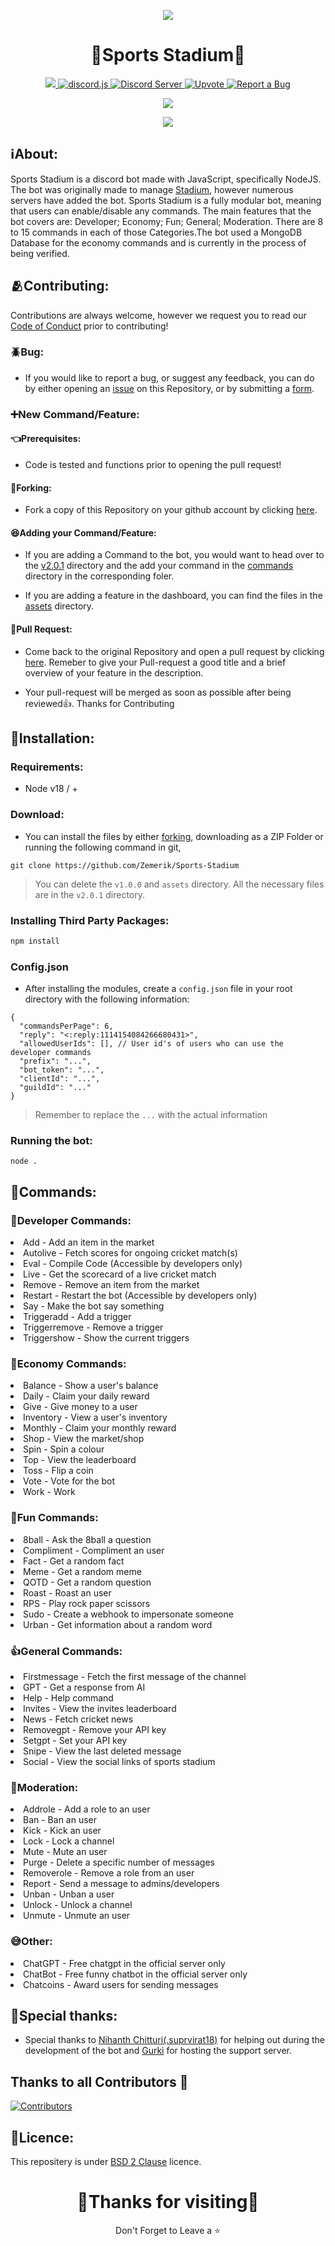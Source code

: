 <p align = "center"><img src = "https://cdn.discordapp.com/attachments/1062477574841831594/1233606111807012864/image.png?ex=662db4b8&is=662c6338&hm=0c78e146a60f89911db1782ddd480f5baae36ef9cd625759d3aaa590e9541c1d&"></p>

<h1 align = "center">🚨Sports Stadium🚨</h1>

<p align="center">
  <a href="https://zemerik.is-a.dev/Sports-Stadium">
    <img src="https://img.shields.io/badge/Dashboard-orange.svg">
  </a>
  <a href="https://github.com/Rapptz/discord.py/">
     <img src="https://img.shields.io/badge/discord-js-yellow.svg" alt="discord.js">
  </a>
  <a href="https://discord.gg/THJheePHaH7">
    <img src="https://discordapp.com/api/guilds/1019544819133054976/widget.png" alt="Discord Server">
  </a>
  <a href="https://top.gg/bot/1119542429201211432">
    <img src="https://img.shields.io/badge/Up-Vote-purple.svg" alt="Upvote">
  </a>
  <a href="https://forms.gle/vr9mPw72HczYaLSH8">
    <img src="https://img.shields.io/badge/Report-Bug!-green.svg" alt="Report a Bug">
  </a>
</p>

<p align = "center"><img src = "https://discord.c99.nl/widget/theme-4/1119542429201211432.png"></p>
<p align = "center"><img src = "https://skillicons.dev/icons?i=javascript,nodejs,discordjs,mongodb,replit,vscode&perline=25"></p>

## ℹ️About:</h3>
<p>Sports Stadium is a discord bot made with JavaScript, specifically NodeJS. The bot was originally made to manage <a href = "https://discord.gg/THJhePHaH7">Stadium</a>, however numerous servers have added the bot. Sports Stadium is a fully modular bot, meaning that users can enable/disable any commands. The main features that the bot covers are: Developer; Economy; Fun; General; Moderation. There are 8 to 15 commands in each of those Categories.The bot used a MongoDB Database for the economy commands and is currently in the process of being verified.</p>

## 🫂Contributing:

Contributions are always welcome, however we request you to read our [Code of Conduct](https://github.com/Zemerik/Sports-Stadium/blob/main/CODE_OF_CONDUCT.md) prior to contributing!

### 🪲Bug:

- If you would like to report a bug, or suggest any feedback, you can do by either opening an [issue](https://github.com/Zemerik/Sports-Stadium/issues) on this Repository, or by submitting a [form](https://forms.gle/vr9mPw72HczYaLSH8). 

### ➕New Command/Feature:

#### 👈Prerequisites:

- Code is tested and functions prior to opening the pull request!

#### 🍴Forking:

- Fork a copy of this Repository on your github account by clicking [here](https://github.com/Zemerik/Sports-Stadium/fork).

#### 😆Adding your Command/Feature:

- If you are adding a Command to the bot, you would want to head over to the [v2.0.1](https://github.com/Zemerik/Sports-Stadium/tree/main/v2.0.1) directory and the add your command in the [commands](https://github.com/Zemerik/Sports-Stadium/tree/main/v2.0.1/commands) directory in the corresponding foler.

- If you are adding a feature in the dashboard, you can find the files in the [assets](https://github.com/Zemerik/Sports-Stadium/tree/main/assets) directory.

#### 🔗Pull Request:

- Come back to the original Repository and open a pull request by clicking [here](https://github.com/Zemerik/Sports-Stadium/pulls). Remeber to give your Pull-request a good title and a brief overview of your feature in the description.

- Your pull-request will be merged as soon as possible after being reviewed👍. Thanks for Contributing

## 🥳Installation:

### Requirements:
- Node v18 / +

### Download:

- You can install the files by either [forking](https://github.com/Zemerik/Sports-Stadium/fork), downloading as a ZIP Folder or running the following command in git,

```
git clone https://github.com/Zemerik/Sports-Stadium
```

> You can delete the `v1.0.0` and `assets` directory. All the necessary files are in the `v2.0.1` directory. 

### Installing Third Party Packages:

```js
npm install
```

### Config.json

- After installing the modules, create a `config.json` file in your root directory with the following information:

```
{
  "commandsPerPage": 6,
  "reply": "<:reply:1114154084266680431>",
  "allowedUserIds": [], // User id's of users who can use the developer commands
  "prefix": "...",
  "bot_token": "...",
  "clientId": "...",
  "guildId": "..."
}
```

> Remember to replace the `...` with the actual information

### Running the bot:

```
node .
```

## 📝Commands:

### 📱Developer Commands:
<li>Add - Add an item in the market</li>
<li>Autolive - Fetch scores for ongoing cricket match(s)</li>
<li>Eval - Compile Code (Accessible by developers only)</li>
<li>Live - Get the scorecard of a live cricket match</li>
<li>Remove - Remove an item from the market</li>
<li>Restart - Restart the bot (Accessible by developers only)</li>
<li>Say - Make the bot say something</li>
<li>Triggeradd - Add a trigger</li>
<li>Triggerremove - Remove a trigger</li>
<li>Triggershow - Show the current triggers</li>

### 🤑Economy Commands:
<li>Balance - Show a user's balance</li>
<li>Daily - Claim your daily reward</li>
<li>Give - Give money to a user</li>
<li>Inventory - View a user's inventory</li>
<li>Monthly - Claim your monthly reward</li>
<li>Shop - View the market/shop</li>
<li>Spin - Spin a colour</li>
<li>Top - View the leaderboard</li>
<li>Toss - Flip a coin</li>
<li>Vote - Vote for the bot</li>
<li>Work - Work</li>

### 🤪Fun Commands:
<li>8ball - Ask the 8ball a question</li>
<li>Compliment - Compliment an user</li>
<li>Fact - Get a random fact</li>
<li>Meme - Get a random meme</li>
<li>QOTD - Get a random question</li>
<li>Roast - Roast an user</li>
<li>RPS - Play rock paper scissors </li>
<li>Sudo - Create a webhook to impersonate someone</li>
<li>Urban - Get information about a random word</li>

### 👍General Commands:
<li>Firstmessage - Fetch the first message of the channel</li>
<li>GPT - Get a response from AI</li>
<li>Help - Help command</li>
<li>Invites - View the invites leaderboard</li>
<li>News - Fetch cricket news</li>
<li>Removegpt - Remove your API key</li>
<li>Setgpt - Set your API key</li>
<li>Snipe - View the last deleted message</li>
<li>Social - View the social links of sports stadium</li>

### 🚨Moderation: 
<li>Addrole - Add a role to an user</li>
<li>Ban - Ban an user</li>
<li>Kick - Kick an user</li>
<li>Lock - Lock a channel</li>
<li>Mute - Mute an user</li>
<li>Purge - Delete a specific number of messages</li>
<li>Removerole - Remove a role from an user</li>
<li>Report - Send a message to admins/developers</li>
<li>Unban - Unban a user</li>
<li>Unlock - Unlock a channel</li>
<li>Unmute - Unmute an user</li>

### 😅Other: </h3>
<li>ChatGPT - Free chatgpt in the official server only</li>
<li>ChatBot - Free funny chatbot in the official server only</li>
<li>Chatcoins - Award users for sending messages</li>


## 🤗Special thanks:
- Special thanks to <a href = "https://discord.com/users/721088505886441484">Nihanth Chitturi(.suprvirat18)</a> for helping out during the development of the bot and <a href = "https://discord.com/users/910768559175639080">Gurki</a> for hosting the support server. 

## Thanks to all Contributors 💪 

[![Contributors](https://contrib.rocks/image?repo=Zemerik/Sports-Stadium)](https://github.com/Zemerik/Sports-Stadium/graphs/contributors)


## 🪪Licence: 
<p>This repositery is under <a href = "https://github.com/Zemerik/Sports-Universe-Bot/blob/main/LICENSE">BSD 2 Clause</a> licence.</p>

<h1 align = "center">🤩Thanks for visiting🤩</h1>
<p align = "center">Don't Forget to Leave a ⭐</p>
